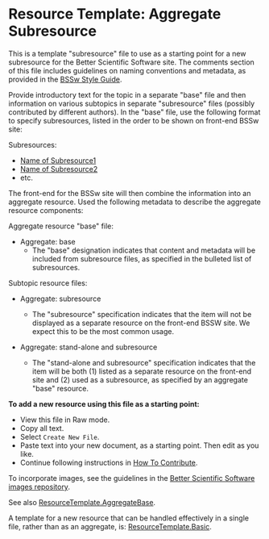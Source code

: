 # Resource Template: Aggregate Subresource

This is a template "subresource" file to use as a starting point for a new subresource for the Better Scientific Software site.  The comments section of this file includes guidelines on naming conventions and metadata, as provided in the [BSSw Style Guide](../StyleGuide.md).

Provide introductory text for the topic in a separate "base" file and then information on various subtopics in separate "subresource" files (possibly contributed by different authors).  In the "base" file, use the following format to specify subresources, listed in the order to be shown on front-end BSSw site:

Subresources:
- [Name of Subresource1](SubresourceFile1.md)
- [Name of Subresource2](SubresourceFile2.md)
- etc.

The front-end for the BSSw site will then combine the information into an aggregate resource.  Used the following metadata to describe the aggregate resource components:

Aggregate resource "base" file:  
- Aggregate: base
   - The "base" designation indicates that content and metadata will be included from subresource files, as specified in the bulleted list of subresources.

Subtopic resource files:
- Aggregate: subresource
  - The "subresource" specification indicates that the item will not be displayed as a separate resource on the front-end BSSW site.  We expect this to be the most common usage.  

- Aggregate: stand-alone and subresource
   - The "stand-alone and subresource" specification indicates that the item will be both (1) listed as a separate resource on the front-end site and (2) used as a subresource, as specified by an aggregate "base" resource.

**To add a new resource using this file as a starting point:**
- View this file in Raw mode.
- Copy all text.
- Select `Create New File`.
- Paste text into your new document, as a starting point. Then edit as you like.
- Continue following instructions in [How To Contribute](../HowToContribute.md).

To incorporate images, see the guidelines in the [Better Scientific Software images repository](https://github.com/betterscientificsoftware/images/blob/master/README.md).

See also [ResourceTemplate.AggregateBase](ResourceTemplate.AggregateBase.md).

A template for a new resource that can be handled effectively in a single file, rather than as an aggregate, is:
[ResourceTemplate.Basic](ResourceTemplate.Basic.md).

<!---
Publish: no
Categories: specify 1 or more categories
Topics: specify 1 or more topics (corresponding to each category)
Tags: bssw-internal
Level: specify level of content
Prerequisites: specify prerequisites
Aggregate: subresource
--->

<!---
Please follow these guidelines for naming resources and files. Be sure to include metadata with each entry, as this will be used to organize content, provide filters, and support searches on the BSSW site.

Resource Name:

    Brief, essential words only, nothing extra
    For curated content: Follow name of content (e.g., title of book, article, event, site)
    Filename: Same as resource name
        No spaces
        Cap for first letter of each word
        Abbreviations:
            Apps = Applications
            Cse = CSE = Computational Science and Engineering
            Devpt = Development
            Eng = Engineering
            Hpc = HPC = High-Performance Computing
            Perf = Performance
            Sw = Software
            etc.

Resource Description:

    Concise paragraph explaining resource from the perspective of the CSE community
    Image file (e.g., logo) - optional (encouraged when this exists)

Contributor:

    Name(s) of contributor(s), hyperlinked to GitHub profile(s)

Metadata: Include metadata as formatted comments at the end of the file

    Publish: Publish on the BSSw front-end site?
    Categories: Specify 1 or more categories (primary display via BSSW website)
    Topics: Specify 1 or more topics (visible filters via BSSw website)
    Tags: Specify additional tags as keywords for searches (optional)
    Level: Specify level of content
    Prerequisites: Specify any assumed knowledge on the BSSw site (usually Level 0 and Level 1 BSSw docs)
    Aggregate: Optional info for aggregating content to define a more complex resource

Each aspect of metadata is described below.

Publish: Publish on the BSSw front-end site?
Publish: Yes
Publish: No

Categories: [Primary display via BSSw website interface]

[BSSw curators may add/revise categories as needed over time.]

- Planning
- Development
- Performance
- Reliability
- Collaboration
- Skills

#### Topics: Visible filters via BSSw website interface
- All categories and also finer grain topics within categories
 [Topics: 4-7 per category: family of topics that make sense together. BSSw curators may add/revise topics as needed over time.]

 - **Planning**
     - Requirements
     - Design
     - Software interoperability
 - **Development**
     - Documentation
     - Version control
     - Configuration and builds
     - Deployment
     - Issue tracking
     - Refactoring
     - Software engineering
     - Development tools
 - **Performance**
     - High-performance computing (HPC)
     - Performance at leadership computing facilities (LCFs)
     - Performance portability
 - **Reliability**
     - Testing
     - Continuous integration testing
     - Reproducibility
     - Debugging
 - **Collaboration**
     - Licensing
     - Strategies for more effective teams
     - Funding sources and programs
     - Projects and organizations
     - Software publishing and citation
     - Discussion forums, Q&A sites
 - **Skills**
     - Personal productivity and sustainability
     - Online learning

Tags: [optional additional keywords for searches]

 [under revision -- not currently used]

Levels: Specify level of detail and depth of content

    Level 0: BSSw WhatIs document
    Level 1: BSSw HowTo document (or equivalent level of detail)
    Level 2: More detailed content, beginner or intermediate levels
    Level 3: Advanced content

Prerequisites: Specify files for any assumed knowledge on the BSSW site (usually Level 0 and Level1 BSSw docs)

    - Most prerequisites are specified automatically according to Topics. In this case, use:
       - Prerequisites: default
    - Specify additional prerequisites only for information not already covered by Topics.
       - Prerequisites: filename1.md, filename2.md, etc.

Aggregate:

    Optional info for aggregating content to define a more complex resource
    Aggregate: base (to specify the base of an aggregate resources)
       - The "base" designation indicates that content and metadata will be included from specified subresource files.  See the file [ResourceTemplate.AggregateBase.md](ResourceTemplate.AggregateBase.md) for an example "base" file.

    Aggregate: subresource (to specify a subresource for an aggregate resource)

     - The "subresource" specification indicates that the item will not be displayed as a separate resource on the front-end BSSW site.  We expect this to be the most common usage.  However, omitting this subresource designation will enable the item to be both (1) listed as a separate resource on the front-end site and (2) used as a subresource in the aggregate.

--->
